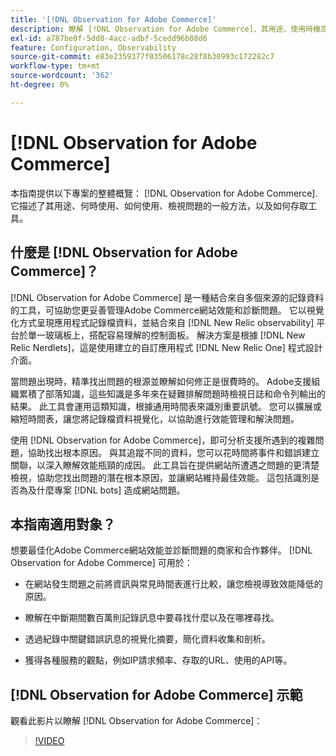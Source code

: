```yaml
---
title: '[!DNL Observation for Adobe Commerce]'
description: 瞭解 [!DNL Observation for Adobe Commerce]、其用途、使用時機及存取方法。
exl-id: a787be0f-5dd8-4acc-adbf-5cedd96b08d6
feature: Configuration, Observability
source-git-commit: e83e2359377f03506178c28f8b30993c172282c7
workflow-type: tm+mt
source-wordcount: '362'
ht-degree: 0%

---
```


# [!DNL Observation for Adobe Commerce]

本指南提供以下專案的整體概覽： [!DNL Observation for Adobe Commerce]. 它描述了其用途、何時使用、如何使用、檢視問題的一般方法，以及如何存取工具。

## 什麼是 [!DNL Observation for Adobe Commerce]？

[!DNL Observation for Adobe Commerce] 是一種結合來自多個來源的記錄資料的工具，可協助您更妥善管理Adobe Commerce網站效能和診斷問題。 它以視覺化方式呈現應用程式記錄檔資料，並結合來自 [!DNL New Relic observability] 平台於單一玻璃板上，搭配容易理解的控制面板。 解決方案是根據 [!DNL New Relic Nerdlets]，這是使用建立的自訂應用程式 [!DNL New Relic One] 程式設計介面。

當問題出現時，精準找出問題的根源並瞭解如何修正是很費時的。 Adobe支援組織累積了部落知識，這些知識是多年來在疑難排解問題時檢視日誌和命令列輸出的結果。 此工具會運用這類知識，根據通用時間表來識別重要訊號。 您可以擴展或縮短時間表，讓您將記錄檔資料視覺化，以協助進行效能管理和解決問題。

使用 [!DNL Observation for Adobe Commerce]，即可分析支援所遇到的複雜問題，協助找出根本原因。 與其追蹤不同的資料，您可以花時間將事件和錯誤建立關聯，以深入瞭解效能瓶頸的成因。 此工具旨在提供網站所遭遇之問題的更清楚檢視，協助您找出問題的潛在根本原因，並讓網站維持最佳效能。 這包括識別是否為及什麼專案 [!DNL bots] 造成網站問題。

## 本指南適用對象？

想要最佳化Adobe Commerce網站效能並診斷問題的商家和合作夥伴。 [!DNL Observation for Adobe Commerce] 可用於：

* 在網站發生問題之前將資訊與常見時間表進行比較，讓您檢視導致效能降低的原因。

* 瞭解在中斷期間數百萬則記錄訊息中要尋找什麼以及在哪裡尋找。

* 透過紀錄中關鍵錯誤訊息的視覺化摘要，簡化資料收集和剖析。

* 獲得各種服務的觀點，例如IP請求頻率、存取的URL、使用的API等。

## [!DNL Observation for Adobe Commerce] 示範

觀看此影片以瞭解 [!DNL Observation for Adobe Commerce]：

>[!VIDEO](https://video.tv.adobe.com/v/344444?quality=12)
